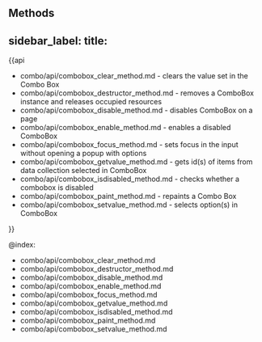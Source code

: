 Methods
---
sidebar_label: 
title: 
---          

{{api

- combo/api/combobox_clear_method.md - clears the value set in the Combo Box
- combo/api/combobox_destructor_method.md - removes a ComboBox instance and releases occupied resources
- combo/api/combobox_disable_method.md - disables ComboBox on a page
- combo/api/combobox_enable_method.md - enables a disabled ComboBox
- combo/api/combobox_focus_method.md - sets focus in the input without opening a popup with options
- combo/api/combobox_getvalue_method.md - gets id(s) of items from data collection selected in ComboBox
- combo/api/combobox_isdisabled_method.md - checks whether a combobox is disabled
- combo/api/combobox_paint_method.md - repaints a Combo Box
- combo/api/combobox_setvalue_method.md - selects option(s) in ComboBox

}}

@index:
- combo/api/combobox_clear_method.md
- combo/api/combobox_destructor_method.md
- combo/api/combobox_disable_method.md
- combo/api/combobox_enable_method.md
- combo/api/combobox_focus_method.md
- combo/api/combobox_getvalue_method.md
- combo/api/combobox_isdisabled_method.md
- combo/api/combobox_paint_method.md
- combo/api/combobox_setvalue_method.md

